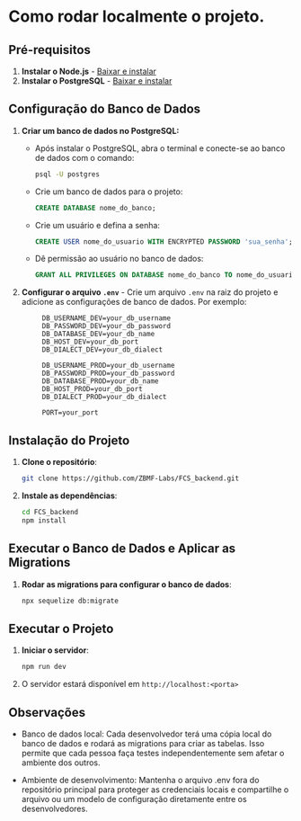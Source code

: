 # Como rodar localmente o projeto.

## Pré-requisitos

1. **Instalar o Node.js** - [Baixar e instalar](https://nodejs.org/)
2. **Instalar o PostgreSQL** - [Baixar e instalar](https://www.postgresql.org/download/)

## Configuração do Banco de Dados

1. **Criar um banco de dados no PostgreSQL:**
   - Após instalar o PostgreSQL, abra o terminal e conecte-se ao banco de dados com o comando:
     ```bash
     psql -U postgres
     ```
   - Crie um banco de dados para o projeto:
     ```sql
     CREATE DATABASE nome_do_banco;
     ```
   - Crie um usuário e defina a senha:
     ```sql
     CREATE USER nome_do_usuario WITH ENCRYPTED PASSWORD 'sua_senha';
     ```
   - Dê permissão ao usuário no banco de dados:
     ```sql
     GRANT ALL PRIVILEGES ON DATABASE nome_do_banco TO nome_do_usuario;
     ```
   
2. **Configurar o arquivo `.env`** - Crie um arquivo `.env` na raiz do projeto e adicione as configurações de banco de dados. Por exemplo:
   ```plaintext
        DB_USERNAME_DEV=your_db_username
        DB_PASSWORD_DEV=your_db_password
        DB_DATABASE_DEV=your_db_name
        DB_HOST_DEV=your_db_port
        DB_DIALECT_DEV=your_db_dialect

        DB_USERNAME_PROD=your_db_username
        DB_PASSWORD_PROD=your_db_password
        DB_DATABASE_PROD=your_db_name
        DB_HOST_PROD=your_db_port
        DB_DIALECT_PROD=your_db_dialect

        PORT=your_port
   ```

## Instalação do Projeto

1. **Clone o repositório**:
   ```bash
   git clone https://github.com/ZBMF-Labs/FCS_backend.git
   ```
   
2. **Instale as dependências**:
   ```bash
   cd FCS_backend
   npm install
   ```

## Executar o Banco de Dados e Aplicar as Migrations

1. **Rodar as migrations para configurar o banco de dados**:
   ```bash
   npx sequelize db:migrate
   ```

## Executar o Projeto

1. **Iniciar o servidor**:
   ```bash
   npm run dev
   ```
   
2. O servidor estará disponível em `http://localhost:<porta>`

## Observações

- Banco de dados local: Cada desenvolvedor terá uma cópia local do banco de dados e rodará as migrations para criar as tabelas. Isso permite que cada pessoa faça testes independentemente sem afetar o ambiente dos outros.

- Ambiente de desenvolvimento: Mantenha o arquivo .env fora do repositório principal para proteger as credenciais locais e compartilhe o arquivo ou um modelo de configuração diretamente entre os desenvolvedores.